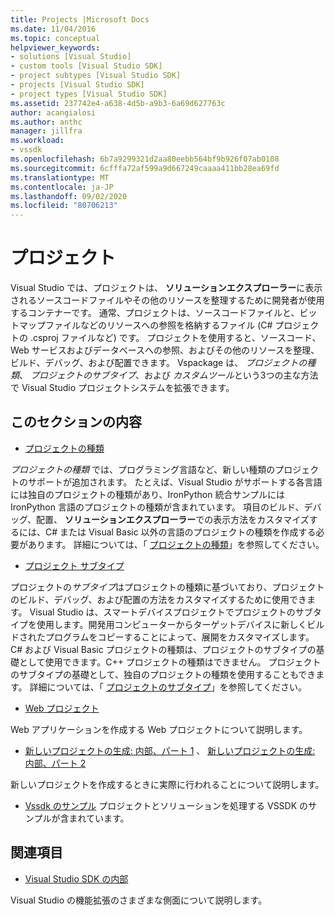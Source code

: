 ```yaml
---
title: Projects |Microsoft Docs
ms.date: 11/04/2016
ms.topic: conceptual
helpviewer_keywords:
- solutions [Visual Studio]
- custom tools [Visual Studio SDK]
- project subtypes [Visual Studio SDK]
- projects [Visual Studio SDK]
- project types [Visual Studio SDK]
ms.assetid: 237742e4-a638-4d5b-a9b3-6a69d627763c
author: acangialosi
ms.author: anthc
manager: jillfra
ms.workload:
- vssdk
ms.openlocfilehash: 6b7a9299321d2aa80eebb564bf9b926f07ab0108
ms.sourcegitcommit: 6cfffa72af599a9d667249caaaa411bb28ea69fd
ms.translationtype: MT
ms.contentlocale: ja-JP
ms.lasthandoff: 09/02/2020
ms.locfileid: "80706213"
---
```

# <a name="projects"></a>プロジェクト
Visual Studio では、プロジェクトは、 **ソリューションエクスプローラー**に表示されるソースコードファイルやその他のリソースを整理するために開発者が使用するコンテナーです。 通常、プロジェクトは、ソースコードファイルと、ビットマップファイルなどのリソースへの参照を格納するファイル (C# プロジェクトの .csproj ファイルなど) です。 プロジェクトを使用すると、ソースコード、Web サービスおよびデータベースへの参照、およびその他のリソースを整理、ビルド、デバッグ、および配置できます。 Vspackage は、 *プロジェクトの種類*、 *プロジェクトのサブタイプ*、および *カスタムツール*という3つの主な方法で Visual Studio プロジェクトシステムを拡張できます。

## <a name="in-this-section"></a>このセクションの内容
- [プロジェクトの種類](../../extensibility/internals/project-types.md)

 *プロジェクトの種類* では、プログラミング言語など、新しい種類のプロジェクトのサポートが追加されます。 たとえば、Visual Studio がサポートする各言語には独自のプロジェクトの種類があり、IronPython 統合サンプルには IronPython 言語のプロジェクトの種類が含まれています。 項目のビルド、デバッグ、配置、 **ソリューションエクスプローラー**での表示方法をカスタマイズするには、C# または Visual Basic 以外の言語のプロジェクトの種類を作成する必要があります。 詳細については、「 [プロジェクトの種類](../../extensibility/internals/project-types.md)」を参照してください。

- [プロジェクト サブタイプ](../../extensibility/internals/project-subtypes.md)

 プロジェクトの*サブタイプ*はプロジェクトの種類に基づいており、プロジェクトのビルド、デバッグ、および配置の方法をカスタマイズするために使用できます。 Visual Studio は、スマートデバイスプロジェクトでプロジェクトのサブタイプを使用します。開発用コンピューターからターゲットデバイスに新しくビルドされたプログラムをコピーすることによって、展開をカスタマイズします。 C# および Visual Basic プロジェクトの種類は、プロジェクトのサブタイプの基礎として使用できます。C++ プロジェクトの種類はできません。 プロジェクトのサブタイプの基礎として、独自のプロジェクトの種類を使用することもできます。 詳細については、「 [プロジェクトのサブタイプ](../../extensibility/internals/project-subtypes.md)」を参照してください。

- [Web プロジェクト](../../extensibility/internals/web-projects.md)

 Web アプリケーションを作成する Web プロジェクトについて説明します。

- [新しいプロジェクトの生成: 内部、パート 1](../../extensibility/internals/new-project-generation-under-the-hood-part-one.md) 、 [新しいプロジェクトの生成: 内部、パート 2](../../extensibility/internals/new-project-generation-under-the-hood-part-two.md)

 新しいプロジェクトを作成するときに実際に行われることについて説明します。

- [Vssdk のサンプル](https://github.com/Microsoft/VSSDK-Extensibility-Samples) プロジェクトとソリューションを処理する VSSDK のサンプルが含まれています。

## <a name="related-sections"></a>関連項目
- [Visual Studio SDK の内部](../../extensibility/internals/inside-the-visual-studio-sdk.md)

 Visual Studio の機能拡張のさまざまな側面について説明します。
